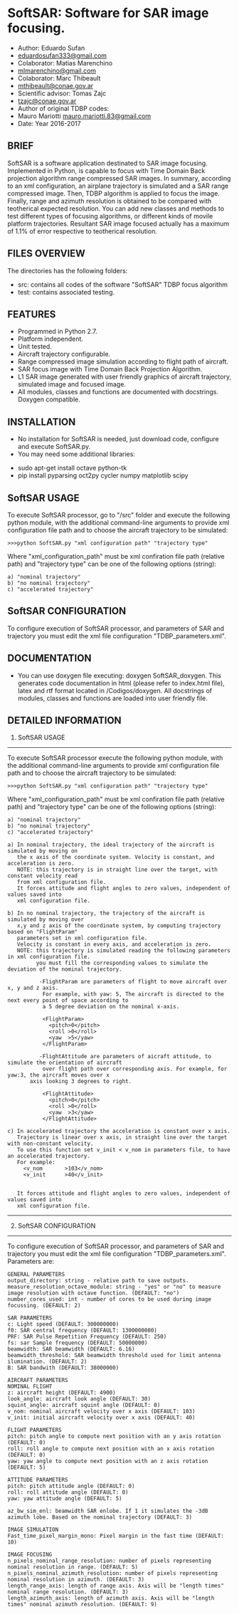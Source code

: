 # **SoftSAR**: Software for SAR image focusing.
- Author: Eduardo Sufan 
 - eduardosufan333@gmail.com
- Colaborator: Matias Marenchino
 - mlmarenchino@gmail.com
- Colaborator: Marc Thibeault 
 - mthibeault@conae.gov.ar 
- Scientific advisor: Tomas Zajc
 - tzajc@conae.gov.ar
- Author of original TDBP codes: 
 - Mauro Mariotti mauro.mariotti.83@gmail.com
- Date: Year 2016-2017

BRIEF
--------------
SoftSAR is a software application destinated to SAR image focusing. Implemented in Python, is capable to focus with Time Domain Back projection algorithm range compressed SAR images. 
In summary, according to an xml configuration, an airplane trajectory is simulated and a SAR range compressed image. Then, TDBP algorithm is applied to focus the image. Finally, range and azimuth resolution is obtained to be compared with teotherical expected resolution.
You can add new classes and methods to test different types of focusing algorithms, or different kinds of movile platform trajectories.
Resultant SAR image focused actually has a maximum of 1.1% of error respective to teotherical resolution.

FILES OVERVIEW
--------------
The directories has the following folders:
- src: contains all codes of the software "SoftSAR" TDBP focus algorithm
- test: contains associated testing.

FEATURES
--------
- Programmed in Python 2.7.
- Platform independent.
- Unit tested.
- Aircraft trajectory configurable.
- Range compressed image simulation according to flight path of aircraft.
- SAR focus image with Time Domain Back Projection Algorithm.
- L1 SAR image generated with user friendly graphics of aircraft trajectory, simulated image and focused image.
- All modules, classes and functions are documented with docstrings. Doxygen compatible.

INSTALLATION
------------
- No installation for SoftSAR is needed, just download code, configure and execute SoftSAR.py.
- You may need some additional libraries:
 * sudo apt-get install octave python-tk
 * pip install pyparsing oct2py cycler numpy matplotlib scipy

SoftSAR USAGE
-------------
To execute SoftSAR processor, go to "/src" folder and execute the following python module, with the additional 
command-line arguments to provide xml configuration file path and to choose the aircraft trajectory to be simulated:

    >>>python SoftSAR.py "xml configuration path" "trajectory type"

  Where "xml_configuration_path" must be xml confiration file path (relative path) and "trajectory type" can be one of the following options (string):
 
    a) "nominal trajectory"
    b) "no nominal trajectory"
    c) "accelerated trajectory"

SoftSAR CONFIGURATION
---------------------
To configure execution of SoftSAR processor, and parameters of SAR and trajectory you must edit the xml file
configuration "TDBP_parameters.xml".

DOCUMENTATION
-------------
- You can use doxygen file executing: doxygen SoftSAR_doxygen. This generates code documentation in html 
  (please refer to index.html file), latex and rtf format located in /Codigos/doxygen. All docstrings of modules, classes 
  and functions are loaded into user friendly file.

DETAILED INFORMATION
--------------------


1) SoftSAR USAGE
----------------

To execute SoftSAR processor execute the following python module, with the additional 
command-line arguments to provide xml configuration file path and to choose the aircraft trajectory to be simulated:

    >>>python SoftSAR.py "xml configuration path" "trajectory type"

  Where "xml_configuration_path" must be xml confiration file path (relative path) and "trajectory type" can be one of the following options (string):
 
    a) "nominal trajectory"
    b) "no nominal trajectory"
    c) "accelerated trajectory"

    a) In nominal trajectory, the ideal trajectory of the aircraft is simulated by moving on 
       the x axis of the coordinate system. Velocity is constant, and acceleration is zero.
       NOTE: this trajectory is in straight line over the target, with constant velocity read 
       from xml configuration file.
       It forces attitude and flight angles to zero values, independent of values saved into
       xml configuration file.

    b) In no nominal trajectory, the trajectory of the aircraft is simulated by moving over 
       x,y and z axis of the coordinate system, by computing trajectory based on "FlightParam"
       parameters set in xml configuration file.
       Velocity is constant in every axis, and acceleration is zero.
       NOTE: this trajectory is simulated reading the following parameters in xml configuration file.
             you must fill the corresponding values to simulate the deviation of the nominal trajectory.
 
              -FlightParam are parameters of flight to move aircraft over x, y and z axis.
               For example, with yaw: 5, The aircraft is directed to the next every point of space according to 
               a 5 degree deviation on the nominal x-axis.

               <FlightParam>
                 <pitch>0</pitch>
                 <roll >0</roll>
                 <yaw  >5</yaw>
               </FlightParam>

              -FlightAttitude are parameters of aicraft attitude, to simulate the orientation of aircraft 
               over flight path over corresponding axis. For example, for yaw:3, the aircraft moves over x
	       axis looking 3 degrees to right.
           
               <FlightAttitude>
                 <pitch>0</pitch>
                 <roll >0</roll>
                 <yaw  >3</yaw>
               </FlightAttitude>

    c) In accelerated trajectory the acceleration is constant over x axis.
       Trajectory is linear over x axis, in straight line over the target with non-constant velocity.
       To use this function set v_init < v_nom in parameters file, to have an accelerated trajectory.
       For example:
         <v_nom       >103</v_nom>
         <v_init      >40</v_init>
	    

       It forces attitude and flight angles to zero values, independent of values saved into
       xml configuration file.

**************************************************************************************************************
  
2) SoftSAR CONFIGURATION
------------------------

To configure execution of SoftSAR processor, and parameters of SAR and trajectory you must edit the xml file
configuration "TDBP_parameters.xml". Parameters are:  

    GENERAL PARAMETERS
    output_directory: string - relative path to save outputs.  
    measure_resolution_octave_module: string - "yes" or "no" to measure image resolution with octave function. (DEFAULT: "no")  
    number_cores_used: int - number of cores to be used during image focussing. (DEFAULT: 2)  

    SAR PARAMETERS
    c: Light speed (DEFAULT: 300000000)  
    f0: SAR central frequency (DEFAULT: 1300000000)  
    PRF: SAR Pulse Repetition Frequency (DEFAULT: 250)  
    fs: sar Sample frequency (DEFAULT: 50000000)  
    beamwidth: SAR beamwidth (DEFAULT: 6.16)  
    beamwidth_threshold: SAR beamwidth threshold used for limit antenna ilumination. (DEFAULT: 2)  
    B: SAR bandwith (DEFAULT: 38000000)  

    AIRCRAFT PARAMETERS
    NOMINAL FLIGHT
    z: aircraft height (DEFAULT: 4900)  
    look_angle: aircraft look angle (DEFAULT: 30)  
    squint_angle: aircraft squint angle (DEFAULT: 0)  
    v_nom: nominal aircraft velocity over x axis (DEFAULT: 103)  
    v_init: initial aircraft velocity over x axis (DEFAULT: 40)  
  
    FLIGHT PARAMETERS  
    pitch: pitch angle to compute next position with an y axis rotation (DEFAULT: 0)  
    roll: roll angle to compute next position with an x axis rotation (DEFAULT: 0)  
    yaw: yaw angle to compute next position with an z axis rotation (DEFAULT: 5)  

    ATTITUDE PARAMETERS  
    pitch: pitch attitude angle (DEFAULT: 0)  
    roll: roll attitude angle (DEFAULT: 0)  
    yaw: yaw attitude angle (DEFAULT: 5)  

    az_bw_sim_enl: beamwidth SAR enlobe. If 1 it simulates the -3dB azimuth lobe. Based on the nominal trajectory (DEFAULT: 3)  

    IMAGE SIMULATION
    Fast_time_pixel_margin_mono: Pixel margin in the fast time (DEFAULT: 10)  

    IMAGE FOCUSING
    n_pixels_nominal_range_resolution: number of pixels representing nominal resolution in range. (DEFAULT: 5)  
    n_pixels_nominal_azimuth_resolution: number of pixels representing nominal resolution in azimuth. (DEFAULT: 3)  
    length_range_axis: length of range axis. Axis will be "length times" nominal range resolution. (DEFAULT: 3)  
    length_azimuth_axis: length of azimuth axis. Axis will be "length times" nominal azimuth resolution. (DEFAULT: 9)  

